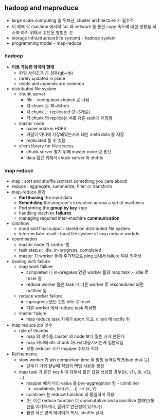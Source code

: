 ## hadoop and mapreduce
* large scale computing 을 위해선, cluster architecture 가 필수적
* 이 때에 각 machine 에서의 fail 과 network 를 통한 copy 속도에 대한 영향을 최소화 하기 위해서 고안된 방법인 것
* storage infrastructure(file system) - hadoop system
* programming model - map-reduce

### hadoop
* **이용 가능한 데이터 형태**
	* 파일 사이즈가 큰 경우(gb\~tb)
	* rarely updated in place
	* reads and appends are common
* distributed file system
	* chunk server
		* file - contiguous chunck 로 나뉨
		* 각 chunk 는 16\~64mb
		* 각 chunk 는 replicated (2\~3개로)
		* 각 chunk 의 replica는 서로 다른 rack에 저장됨
	* master node
		* name node in HDFS
		* 파일이 어디에 저장돼있는지에 대한 meta data 를 저장
		* replicated 될 수 있음
	* client library for file access
		* chunk server 찾기 위해 master node 랑 통신
		* data 접근 위해서 chuck server 와 xhdtls

### map reduce
* map : sort and shuffle (extract something you care about)
* reduce : aggregate, summarize, filter or transform
* map-reduce 환경
	* **Partitioning** the input data
	* **Scheduling** the program's execution across a set of machines
	* Performing the **group by key** step
	* handling machine **failures**
	* managing required inter-machine **communication**
* dataflow
	* input and final output : stored on distributed file system
	* intermediate result : local file system of map reduce workds
* coordination
	* master node 가 control 함
	* task status : idle, in-progress, completed
	* master 가 worker 들에 주기적으로 ping 보내서 failure 여부 얻어냄
* dealing with failure
	* map work failure
		* completed 나 in-pregress 였던 worker 들의 map task 가 idle 로 reset 됨
		* reduce worker 들은 task 가 다른 worker 로 rescheduled 되면 notified 됨
	* reduce worker failure
		* inprogress 였던 것만 idle 로 reset
		* 다른 worker 에서 reduce task 재실행
	* master failure
		* map reduce task 자체가 abort 되고, client 에 notify 됨
* map reduce job 갯수
	* rule of thumbs
		* map 의 갯수를 cluster 의 node 보다 훨씬 크게 만든다.
		* map 하나에 dfs chunk 하나씩 대응시키는게 일반적임
		* 보통 reducer 수가 mapper 수보다 적다
* Refinements
	* slow worker 가 job completion time 을 엄청 늘어트리면(bad disk 등)
		* 단계가 거의 끝날때 작업의 백업 사본을 생성
	* map task 가 같은 key k 에 대해서 많은 값을 생성할 경우((k, v1), (k, v2), ...)
		* mapper 에서 미리 value 를 pre-aggregation 함 - combiner
			- combine(k, list(v1, ...)) --> (k, V)
		* combiner 는 reduce function 과 동일하게 작용
		* (단 이건 reduce function 이 commutative and associtive 할때만(통신을 야기하거나, 앞뒤로 연관성이 있거나))
		* 훨씬 적은 양의 데이터가 복사, shuffle 된다.


